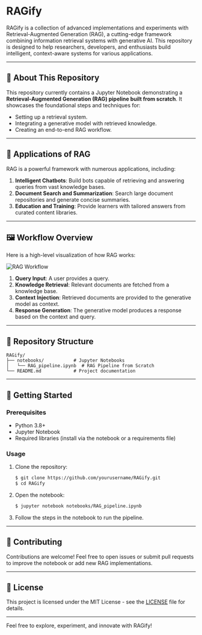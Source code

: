 # RAGify

RAGify is a collection of advanced implementations and experiments with Retrieval-Augmented Generation (RAG), a cutting-edge framework combining information retrieval systems with generative AI. This repository is designed to help researchers, developers, and enthusiasts build intelligent, context-aware systems for various applications.

---

## 🚀 About This Repository
This repository currently contains a Jupyter Notebook demonstrating a **Retrieval-Augmented Generation (RAG) pipeline built from scratch**. It showcases the foundational steps and techniques for:

- Setting up a retrieval system.
- Integrating a generative model with retrieved knowledge.
- Creating an end-to-end RAG workflow.

---

## 🌟 Applications of RAG
RAG is a powerful framework with numerous applications, including:

1. **Intelligent Chatbots**: Build bots capable of retrieving and answering queries from vast knowledge bases.
2. **Document Search and Summarization**: Search large document repositories and generate concise summaries.
3. **Education and Training**: Provide learners with tailored answers from curated content libraries.

---

## 🖼️ Workflow Overview
Here is a high-level visualization of how RAG works:

![RAG Workflow](https://dummyimage.com/800x400/cccccc/000000&text=RAG+Workflow)

1. **Query Input**: A user provides a query.
2. **Knowledge Retrieval**: Relevant documents are fetched from a knowledge base.
3. **Context Injection**: Retrieved documents are provided to the generative model as context.
4. **Response Generation**: The generative model produces a response based on the context and query.

---

## 📂 Repository Structure
```
RAGify/
├── notebooks/           # Jupyter Notebooks
│   └── RAG_pipeline.ipynb  # RAG Pipeline from Scratch
└── README.md            # Project documentation
```

---

## 🚧 Getting Started
### Prerequisites
- Python 3.8+
- Jupyter Notebook
- Required libraries (install via the notebook or a requirements file)

### Usage
1. Clone the repository:
   ```bash
   $ git clone https://github.com/yourusername/RAGify.git
   $ cd RAGify
   ```
2. Open the notebook:
   ```bash
   $ jupyter notebook notebooks/RAG_pipeline.ipynb
   ```
3. Follow the steps in the notebook to run the pipeline.

---

## 🧩 Contributing
Contributions are welcome! Feel free to open issues or submit pull requests to improve the notebook or add new RAG implementations.

---

## 📄 License
This project is licensed under the MIT License - see the [LICENSE](LICENSE) file for details.

---

Feel free to explore, experiment, and innovate with RAGify!
